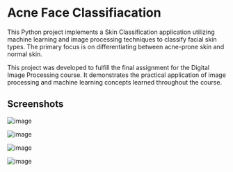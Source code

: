
# Acne Face Classifiacation

This Python project implements a Skin Classification application utilizing machine learning and image processing techniques to classify facial skin types. The primary focus is on differentiating between acne-prone skin and normal skin.

This project was developed to fulfill the final assignment for the Digital Image Processing course. It demonstrates the practical application of image processing and machine learning concepts learned throughout the course.



## Screenshots


![image](https://github.com/user-attachments/assets/839e3f13-e97d-43dd-b931-0cf52c7dacb9)

![image](https://github.com/user-attachments/assets/ed449e18-e4af-4cf9-bd0c-c9d14f186948)

![image](https://github.com/user-attachments/assets/94902e39-eacd-43f1-b0a4-3a287ac7fc66)

![image](https://github.com/user-attachments/assets/42a15eca-6218-43f7-87de-196844375ea8)
